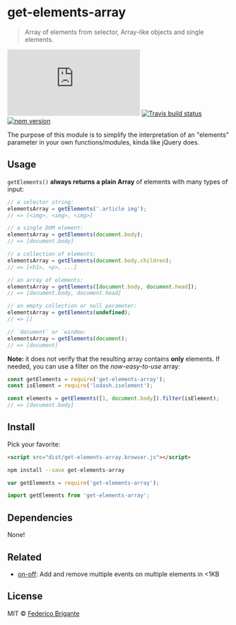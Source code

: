 # get-elements-array

> Array of elements from selector, Array-like objects and single elements.

[![gzipped size][badge-gzip]](#no-link)
[![Travis build status][badge-travis]][link-travis]
[![npm version][badge-version]][link-npm]

  [badge-gzip]: https://badges.herokuapp.com/size/github/bfred-it/get-elements-array/master/dist/get-elements-array.browser.js?gzip=true&label=gzipped%20size
  [badge-travis]: https://api.travis-ci.org/bfred-it/get-elements-array.svg
  [badge-version]: https://img.shields.io/npm/v/get-elements-array.svg
  [link-travis]: https://travis-ci.org/bfred-it/get-elements-array
  [link-npm]: https://www.npmjs.com/package/get-elements-array

The purpose of this module is to simplify the interpretation of an "elements" parameter in your own functions/modules, kinda like jQuery does.

## Usage

`getElements()` **always returns a plain Array** of elements with many types of input:

```js
// a selector string:
elementsArray = getElements('.article img');
// => [<img>, <img>, <img>]
```

```js
// a single DOM element:
elementsArray = getElements(document.body);
// => [document.body]
```

```js
// a collection of elements:
elementsArray = getElements(document.body.children);
// => [<h1>, <p>, ...]
```

```js
// an array of elements:
elementsArray = getElements([document.body, document.head]);
// => [document.body, document.head]
```

```js
// an empty collection or null parameter:
elementsArray = getElements(undefined);
// => []
```

```js
// `document` or `window:
elementsArray = getElements(document);
// => [document]
```

**Note:** it does not verify that the resulting array contains **only** elements. If needed, you can use a filter on the _now-easy-to-use_ array:

```js
const getElements = require('get-elements-array');
const isElement = require('lodash.iselement');

const elements = getElements([1, document.body]).filter(isElement);
// => [document.body]
```

## Install

Pick your favorite:

```html
<script src="dist/get-elements-array.browser.js"></script>
```

```sh
npm install --save get-elements-array
```

```js
var getElements = require('get-elements-array');
```

```js
import getElements from 'get-elements-array';
```

## Dependencies

None!

## Related

* [on-off](https://github.com/bfred-it/on-off/): Add and remove multiple events on multiple elements in <1KB

## License

MIT © [Federico Brigante](http://twitter.com/bfred_it)
